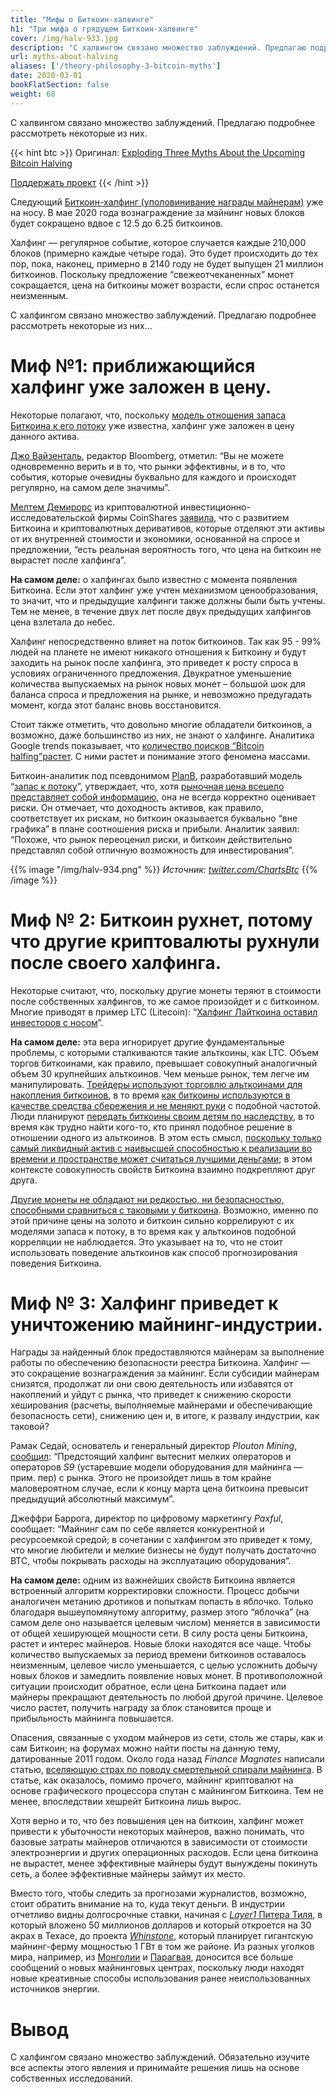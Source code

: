 ```yaml
---
title: "Мифы о Биткоин-халвинге"
h1: "Три мифа о грядущем Биткоин-халвинге"
cover: /img/halv-933.jpg
description: "С халвингом связано множество заблуждений. Предлагаю подробнее рассмотреть некоторые из них."
url: myths-about-halving
aliases: ['/theory-philosophy-3-bitcoin-myths']
date: 2020-03-01
bookFlatSection: false
weight: 68
---
```


С халвингом связано множество заблуждений. Предлагаю подробнее рассмотреть некоторые из них.

{{< hint btc >}}
Оригинал: [Exploding Three Myths About the Upcoming Bitcoin Halving](https://www.swanbitcoin.com/bitcoin-halving/)

[Поддержать проект](/contribute)
{{< /hint >}}

Следующий [Биткоин-халфинг (уполовинивание награды майнерам)](https://www.bitcoinblockhalf.com/) уже на носу. В мае 2020 года вознаграждение за майнинг новых блоков будет сокращено вдвое с 12.5 до 6.25 биткоинов.

Халфинг — регулярное событие, которое случается каждые 210,000 блоков (примерно каждые четыре года). Это будет происходить до тех пор, пока, наконец, примерно в 2140 году не будет выпущен 21 миллион биткоинов. Поскольку предложение “свежеотчеканенных” монет сокращается, цена на биткоины может возрасти, если спрос останется неизменным.

С халфингом связано множество заблуждений. Предлагаю подробнее рассмотреть некоторые из них...

# Миф №1: приближающийся халфинг уже заложен в цену.

Некоторые полагают, что, поскольку [модель отношения запаса Биткоина к его потоку](https://medium.com/@100trillionUSD/modeling-bitcoins-value-with-scarcity-91fa0fc03e25) уже известна, халфинг уже заложен в цену данного актива.

[Джо Вайзенталь](https://twitter.com/TheStalwart/status/1157331492453933057?s=20), редактор Bloomberg, отметил: “Вы не можете одновременно верить и в то, что рынки эффективны, и в то, что события, которые очевидны буквально для каждого и происходят регулярно, на самом деле значимы”.

[Мелтем Демирорс](https://twitter.com/Melt_Dem) из криптовалютной инвестиционно-исследовательской фирмы CoinShares [заявила](https://twitter.com/Melt_Dem/status/1209457337393647617), что с развитием Биткоина и криптовалютных деривативов, которые отделяют эти активы от их внутренней стоимости и экономики, основанной на спросе и предложении, “есть реальная вероятность того, что цена на биткоин не вырастет после халфинга”.

**На самом деле:** о халфингах было известно с момента появления Биткоина. Если этот халфинг уже учтен механизмом ценообразования, то значит, что и предыдущие халфинги также должны были быть учтены. Тем не менее, в течение двух лет после двух предыдущих халфингов цена взлетала до небес.

Халфинг непосредственно влияет на поток биткоинов. Так как 95 - 99% людей на планете не имеют никакого отношения к Биткоину и будут заходить на рынок после халфинга, это приведет к росту спроса в условиях ограниченного предложения. Двукратное уменьшение количества выпускаемых на рынок новых монет – большой шок для баланса спроса и предложения на рынке, и невозможно предугадать момент, когда этот баланс вновь восстановится.

Стоит также отметить, что довольно многие обладатели биткоинов, а возможно, даже большинство из них, не знают о халфинге. Аналитика Google trends показывает, что [количество поисков “Bitcoin halfing”растет](https://trends.google.com/trends/explore?q=bitcoin+halving). С ними растет и понимание этого феномена массами.

Биткоин-аналитик под псевдонимом [PlanB](https://medium.com/@100trillionUSD), разработавший модель “[запас к потоку](https://medium.com/@100trillionUSD/modeling-bitcoins-value-with-scarcity-91fa0fc03e25)”, утверждает, что, хотя [рыночная цена всецело представляет собой информацию](https://medium.com/@100trillionUSD/efficient-market-hypothesis-and-bitcoin-stock-to-flow-model-db17f40e6107), она не всегда корректно оценивает риски. Он отмечает, что доходность активов, как правило, соответствует их рискам, но биткоин оказывается буквально “вне графика” в плане соотношения риска и прибыли. Аналитик заявил: “Похоже, что рынок переоценил риски, и биткоин действительно представлял собой отличную возможность для инвестирования”.  

{{% image "/img/halv-934.png" %}}
_Источник:_ [_twitter.com/ChartsBtc_](https://twitter.com/ChartsBtc/status/1179040494157848578?s=20)
{{% /image %}}

# Миф № 2: Биткоин рухнет, потому что другие криптовалюты рухнули после своего халфинга.

Некоторые считают, что, поскольку другие монеты теряют в стоимости после собственных халфингов, то же самое произойдет и с биткоином. Многие приводят в пример LTC (Litecoin): “[Халфинг Лайткоина оставил инвесторов с носом](https://www.bloomberg.com/news/articles/2019-08-02/crypto-hype-over-halving-leaves-litecoin-owners-holding-the-bag)”.

**На самом деле:** эта вера игнорирует другие фундаментальные проблемы, с которыми сталкиваются такие альткоины, как LTC. Объем торгов биткоинами, как правило, превышает совокупный аналогичный объем 30 крупнейших альткоинов. Чем меньше рынок, тем легче им манипулировать. [Трейдеры используют торговлю альткоинами для накопления биткоинов](https://bitcoinist.com/popular-crypto-analyst-explains-how-to-accumulate-bitcoin/), в то время [как биткоины используются в качестве средства сбережения и не меняют руки](https://www.newsbtc.com/2019/12/28/70-of-bitcoin-moved-6-months-means-big-bull-run-coming/) с подобной частотой. Люди планируют [передать биткоины своим детям по наследству](https://www.wealthmanagement.com/estate-planning/estate-planning-bitcoin-explained), в то время как трудно найти кого-то, кто принял подобное решение в отношении одного из альткоинов. В этом есть смысл, [поскольку только самый ликвидный актив с наивысшей способностью к реализации во времени и пространстве может считаться лучшими деньгами](http://monadnock.net/menger/money.html); в этом контексте совокупность свойств Биткоина взаимно подкрепляют друг друга.

[Другие монеты не обладают ни редкостью, ни безопасностью, способными сравниться с таковыми у биткоина](https://medium.com/@jimmysong/on-altcoin-valuation-bf19a30ee0df). Возможно, именно по этой причине цены на золото и биткоин сильно коррелируют с их моделями запаса к потоку, в то время как у альткоинов подобной корреляции не наблюдается. Это указывает на то, что не стоит использовать поведение альткоинов как способ прогнозирования поведения Биткоина.

# Миф № 3: Халфинг приведет к уничтожению майнинг-индустрии.

Награды за найденный блок предоставляются майнерам за выполнение работы по обеспечению безопасности реестра Биткоина. Халфинг — это сокращение вознаграждения за майнинг. Если субсидии майнерам снизятся, продолжат ли они свою деятельность или избавятся от накоплений и уйдут с рынка, что приведет к снижению скорости хеширования (расчеты, выполняемые майнерами и обеспечивающие безопасность сети), снижению цен и, в итоге, к развалу индустрии, как таковой?

Рамак Седай, основатель и генеральный директор _Plouton Mining_, [сообщил](https://coinrivet.com/what-impact-will-the-Bitcoin-halving-have-on-bitcoin-mining/): “Предстоящий халфинг вытеснит мелких операторов и операторов _S9_ (устаревшие модели оборудования для майнинга — прим. пер) с рынка. Этого не произойдет лишь в том крайне маловероятном случае, если к концу марта цена биткоина превысит предыдущий абсолютный максимум”.

Джеффри Баррога, директор по цифровому маркетингу _Paxful_, сообщает: “Майнинг сам по себе является конкурентной и ресурсоемкой средой; в сочетании с халфингом это приведет к тому, что многие любители и мелкие бизнесы не будут получать достаточно BTC, чтобы покрывать расходы на эксплуатацию оборудования”.

**На самом деле:** одним из важнейших свойств Биткоина является встроенный алгоритм корректировки сложности. Процесс добычи аналогичен метанию дротиков и попыткам попасть в яблочко. Только благодаря вышеупомянутому алгоритму, размер этого “яблочка” (на самом деле оно называется целевым числом) меняется в зависимости от общей хеширующей мощности сети. В силу роста цены Биткоина, растет и интерес майнеров. Новые блоки находятся все чаще. Чтобы количество выпускаемых за период времени биткоинов оставалось неизменным, целевое число уменьшается, с целью усложнить добычу новых блоков и замедлить появление новых монет. В противоположной ситуации происходит обратное, если цена Биткоина падает или майнеры прекращают деятельность по любой другой причине. Целевое число растет, получить награду за блок становится проще и прибыльность майнинга повышается.

Опасения, связанные с уходом майнеров из сети, столь же стары, как и сам Биткоин; на форумах можно найти посты на данную тему, датированные 2011 годом. Около года назад _Finance Magnates_ написали статью, [вселяющую страх по поводу смертельной спирали майнинга](https://www.financemagnates.com/cryptocurrency/news/has-the-bitcoin-mining-industry-entered-into-a-death-spiral/). В статье, как оказалось, помимо прочего, майнинг криптовалют на основе графического процессора спутан с майнингом Биткоина. Тем не менее, впоследствии хешрейт Биткоина лишь вырос.

Хотя верно и то, что без повышения цен на биткоин, халфинг может привести к убыточности некоторых майнеров, важно понимать, что базовые затраты майнеров отличаются в зависимости от стоимости электроэнергии и других операционных расходов. Если цена биткоина не вырастет, менее эффективные майнеры будут вынуждены покинуть сеть, а более эффективные майнеры займут их место.

Вместо того, чтобы следить за прогнозами журналистов, возможно, стоит обратить внимание на то, куда текут деньги. В индустрии отчетливо видны долгосрочные ставки, начиная с [_Layer1_ Питера Тиля](https://fortune.com/2020/02/19/bitcoin-mine-open-crypto/), в который вложено 50 миллионов долларов и который откроется на 30 акрах в Техасе, до проекта [_Whinstone_](https://www.coindesk.com/1-gigawatt-bitcoin-mine-under-construction-in-texas-would-dwarf-bitmains), который планирует гигантскую майнинг-ферму мощностью 1 ГВт в том же районе. Из разных уголков мира, например, из [Монголии](https://bitcoinist.com/mongolia-1000-bitcoin-miners-2019/) и [Парагвая](https://www.coindesk.com/bitfury-partners-to-launch-bitcoin-mining-centers-in-paraguay), доносится все больше сообщений о новых майнинговых центрах, поскольку люди находят новые креативные способы использования ранее неиспользованных источников энергии.

# Вывод

С халфингом связано множество заблуждений. Обязательно изучите все аспекты этого явления и принимайте решения лишь на основе собственных исследований.